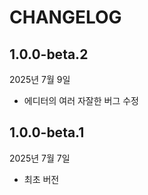 # CHANGELOG

## 1.0.0-beta.2

2025년 7월 9일

- 에디터의 여러 자잘한 버그 수정

## 1.0.0-beta.1

2025년 7월 7일

- 최초 버전

